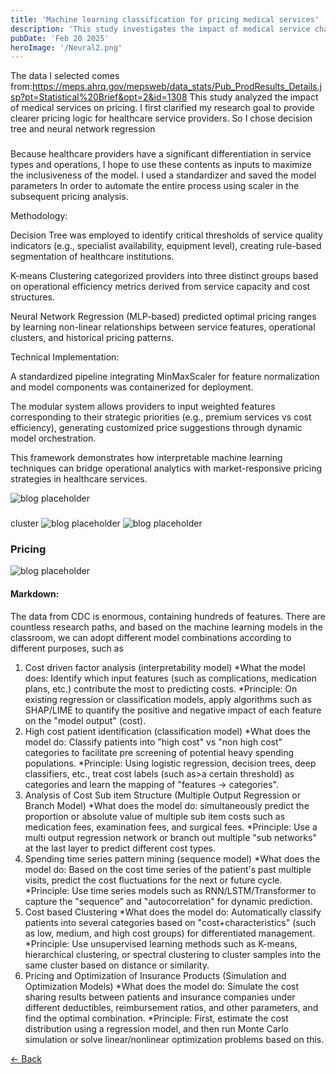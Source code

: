 ```yaml
---  
title: 'Machine learning classification for pricing medical services'
description: 'This study investigates the impact of medical service characteristics on pricing strategies through a structured machine learning framework. The research goal focuses on establishing a data-driven pricing recommendation system tailored to healthcare services operational priorities.'
pubDate: 'Feb 20 2025'
heroImage: '/Neural2.png'
---  
```




The data I selected comes 
from:https://meps.ahrq.gov/mepsweb/data_stats/Pub_ProdResults_Details.jsp?pt=Statistical%20Brief&opt=2&id=1308 
This study analyzed the impact of medical services on pricing. 
I first clarified my research goal to provide clearer pricing logic for healthcare service 
providers. So I chose decision tree and neural network regression

###

Because healthcare providers have a significant differentiation in service types and 
operations, I hope to use these contents as inputs to maximize the inclusiveness of the 
model. I used a standardizer and saved the model parameters 
In order to automate the entire process using scaler in the subsequent pricing analysis. 

Methodology:

Decision Tree was employed to identify critical thresholds of service quality indicators (e.g., specialist availability, equipment level), creating rule-based segmentation of healthcare institutions.

K-means Clustering categorized providers into three distinct groups based on operational efficiency metrics derived from service capacity and cost structures.

Neural Network Regression (MLP-based) predicted optimal pricing ranges by learning non-linear relationships between service features, operational clusters, and historical pricing patterns.

Technical Implementation:

A standardized pipeline integrating MinMaxScaler for feature normalization and model components was containerized for deployment.

The modular system allows providers to input weighted features corresponding to their strategic priorities (e.g., premium services vs cost efficiency), generating customized price suggestions through dynamic model orchestration.

This framework demonstrates how interpretable machine learning techniques can bridge operational analytics with market-responsive pricing strategies in healthcare services.

![blog placeholder](/Neural1.png)

###

cluster
![blog placeholder](/Neural2.png)
![blog placeholder](/Neural3.png)

### Pricing
![blog placeholder](/Neural4.png)


#### Markdown: 
The data from CDC is enormous, containing hundreds of features. There are countless 
research paths, and based on the machine learning models in the classroom, we can 
adopt different model combinations according to different purposes, such as 
1. Cost driven factor analysis (interpretability model) 
*What the model does: Identify which input features (such as complications, medication plans, 
etc.) contribute the most to predicting costs. 
*Principle: On existing regression or classification models, apply algorithms such as SHAP/LIME 
to quantify the positive and negative impact of each feature on the "model output" (cost). 
2. High cost patient identification (classification model) 
*What does the model do: Classify patients into "high cost" vs "non high cost" categories to 
facilitate pre screening of potential heavy spending populations. 
*Principle: Using logistic regression, decision trees, deep classifiers, etc., treat cost labels (such 
as>a certain threshold) as categories and learn the mapping of "features → categories". 
3. Analysis of Cost Sub item Structure (Multiple Output Regression or Branch Model) 
*What does the model do: simultaneously predict the proportion or absolute value of multiple 
sub item costs such as medication fees, examination fees, and surgical fees. 
*Principle: Use a multi output regression network or branch out multiple "sub networks" at the 
last layer to predict different cost types. 
4. Spending time series pattern mining (sequence model) 
*What does the model do: Based on the cost time series of the patient's past multiple visits, 
predict the cost fluctuations for the next or future cycle. 
*Principle: Use time series models such as RNN/LSTM/Transformer to capture the "sequence" 
and "autocorrelation" for dynamic prediction. 
5. Cost based Clustering 
*What does the model do: Automatically classify patients into several categories based on 
"cost+characteristics" (such as low, medium, and high cost groups) for differentiated 
management. 
*Principle: Use unsupervised learning methods such as K-means, hierarchical clustering, or 
spectral clustering to cluster samples into the same cluster based on distance or similarity. 
6. Pricing and Optimization of Insurance Products (Simulation and Optimization Models) 
*What does the model do: Simulate the cost sharing results between patients and insurance 
companies under different deductibles, reimbursement ratios, and other parameters, and find 
the optimal combination. 
*Principle: First, estimate the cost distribution using a regression model, and then run Monte 
Carlo simulation or solve linear/nonlinear optimization problems based on this.


<a href="javascript:history.back()" class="back-button">← Back</a>
